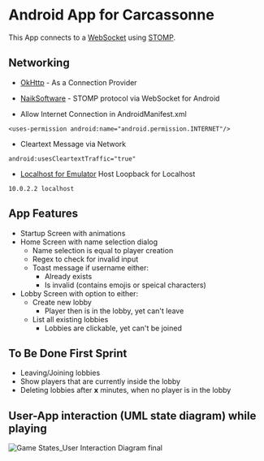 # Android App for Carcassonne

This App connects to a [WebSocket](https://en.wikipedia.org/wiki/WebSocket) using [STOMP](https://stomp.github.io/).


## Networking

- [OkHttp](https://square.github.io/okhttp/) - As a Connection Provider
- [NaikSoftware](https://github.com/NaikSoftware/StompProtocolAndroid) - STOMP protocol via WebSocket for Android

- Allow Internet Connection in AndroidManifest.xml
```
<uses-permission android:name="android.permission.INTERNET"/>
```

- Cleartext Message via Network
```
android:usesCleartextTraffic="true"
```

- [Localhost for Emulator](https://developer.android.com/studio/run/emulator-networking?hl=de) Host Loopback for Localhost
```
10.0.2.2 localhost
```
## App Features

- Startup Screen with animations
- Home Screen with name selection dialog
    - Name selection is equal to player creation
    - Regex to check for invalid input
    - Toast message if username either:
        - Already exists
        - Is invalid (contains emojis or speical characters)
- Lobby Screen with option to either:
    - Create new lobby
        - Player then is in the lobby, yet can't leave
    - List all existing lobbies
        - Lobbies are clickable, yet can't be joined


## To Be Done First Sprint

- Leaving/Joining lobbies
- Show players that are currently inside the lobby
- Deleting lobbies after __x__ minutes, when no player is in the lobby


## User-App interaction (UML state diagram) while playing
![Game States_User Interaction Diagram final](https://github.com/se2-carcassonne-team/app/assets/72282853/cbbeb8e6-1adf-4917-bf1e-0c680fc7b588)


